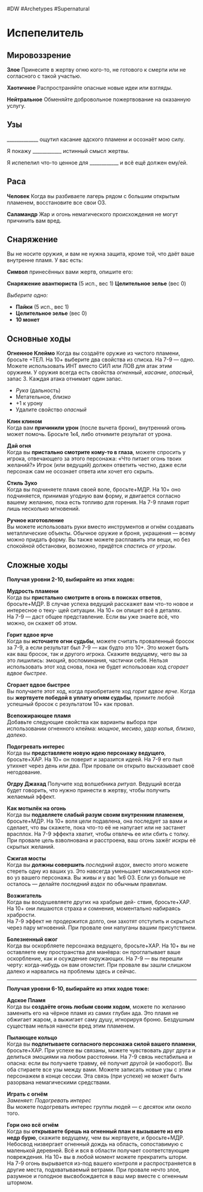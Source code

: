 #DW  #Archetypes #Supernatural  

# Испепелитель

## Мировоззрение

**Злое**
Принесите в жертву огню кого-то, не готового  к смерти или не согласного с такой участью.

**Хаотичное**
Распространяйте опасные новые идеи или  взгляды.

**Нейтральное**
Обменяйте добровольное пожертвование на  оказанную услугу.

## Узы

\_\_\_\_\_\_\_\_\_\_\_\_\_ ощутил касание адского пламени и  осознаёт мою силу.

Я покажу \_\_\_\_\_\_\_\_\_\_\_\_ истинный смысл жертвы.

Я испепелил что-то ценное для \_\_\_\_\_\_\_\_\_\_\_\_ и всё ещё должен ему/ей.

## Раса

**Человек**
Когда вы разбиваете лагерь рядом с большим  открытым пламенем, восстановите все свои ОЗ.

**Саламандр**
Жар и огонь немагического происхождения  не могут причинить вам вред.

## Снаряжение

Вы не носите оружия, и вам не нужна защита, кроме той, что даёт ваше внутренне пламя. У вас есть:

**Символ** принесённых вами жертв, опишите его:

**Снаряжение авантюриста** (5 исп., вес 1)
**Целительное зелье** (вес 0)

*Выберите одно:*
- **Пайки** (5 исп., вес 1)
- **Целительное зелье** (вес 0)
- **10 монет**

## Основные ходы

**Огненное Клеймо**
Когда вы создаёте оружие из чистого пламени, бросьте +ТЕЛ. 
На 10+ выберите два  свойства из списка. 
На 7-9 — одно. Можете  использовать ИНТ вместо СИЛ или ЛОВ для  атак этим оружием. У оружия всегда есть  свойства *огненный*, *касание*, *опасный*, запас 3.  Каждая атака отнимает один запас. 
- *Рука* (дальность)
- Метательное, *близко* 
- +1 к урону
- Удалите свойство *опасный*

**Клин клином**  
Когда вам **причинили урон** (после вычета  брони), внутренний огонь может помочь.  Бросьте 1к4, либо  отнимите результат от урона.

**Дай огня**  
Когда вы **пристально смотрите кому-то в  глаза**, можете спросить у игрока, отвечающего за этого персонажа: «Что питает огонь  твоих желаний?» Игрок (или ведущий) должен ответить честно, даже если персонаж  сам не осознает ответа или хочет его скрыть.

**Стиль Зуко**  
Когда вы подчиняете пламя своей воле,  бросьте+МДР. 
На 10+ оно подчиняется,  принимая угодную вам форму, и двигается  согласно вашему желанию, пока есть топливо для горения. 
На 7-9 пламя горит лишь  несколько мгновений.

**Ручное изготовление**  
Вы можете использовать руки вместо  инструментов и огнём создавать металлические объекты. Обычное оружие и броня,  украшения — всему можно придать форму.  Вы также можете расплавить эти вещи,  но без спокойной обстановки, возможно,  придётся *спастись от угрозы*.

## Сложные ходы
**Получая уровни 2-10, выбирайте из этих ходов:**

**Мудрость пламени**  
Когда вы **пристально смотрите в огонь в поисках  ответов**, бросьте+МДР. В случае успеха ведущий  расскажет вам что-то новое и интересное о теку-  щей ситуации. 
На 10+ он опишет всё в деталях.  
На 7-9 — даст общее представление. Если вы уже  знаете всё, что можно, он скажет об этом.  

**Горит вдвое ярче**  
Когда вы **источаете огни судьбы**, можете считать  проваленный бросок за 7-9, а если результат был  7-9 — как будто это 10+. Это может быть как ваш бросок, так и другого игрока. Скажите ведущему, чего вы  за это лишились: эмоций, воспоминания, частички  себя. Нельзя использовать этот ход снова, пока не  будет использован ход *сгорает вдвое быстрее*.  

**Сгорает вдвое быстрее**  
Вы получаете этот ход, когда приобретаете ход *горит  вдвое ярче*. Когда вы **жертвуете победой в уплату  огням судьбы**, примите любой успешный бросок с  результатом 10+ как провал.  

**Всепожирающее пламя**  
Добавьте следующие свойства как варианты выбора  при использовании огненного клейма: *мощное*,  *месиво*, *удар копья*, *близко*, *далеко*.  

**Подогревать интерес**  
Когда вы **представляете новую идею персонажу  ведущего**, бросьте+ХАР. 
На 10+ он поверит и заразится идеей. 
На 7-9 его пыл утихнет через день  или два. 
При провале он открыто высказывает  своё негодование.

**Огдру Джахад** 
Получите ход волшебника *ритуал*. Ведущий всегда  будет говорить, что нужно принести в жертву, чтобы  получить желаемый эффект.  

**Как мотылёк на огонь**  
Когда вы **подавляете слабый разум своим внутренним пламенем**, бросьте+МДР. 
На 10+ воля цели  подавлена, она последует за вами и сделает, что вы  скажете, пока что-то её не напугает или не застанет  врасплох. 
На 7-9 эффекта хватит, чтобы отвлечь ее  или сбить с толку. 
При провале цель взволнована  и расстроена, ваш огонь зажёг искры её скрытых  желаний.

**Сжигая мосты**  
Когда вы **должны совершить** *последний вздох*,  вместо этого можете стереть одну из ваших уз. Это  навсегда уменьшает максимальное кол-во уз вашего  персонажа. Вы живы и у вас 1к6 ОЗ. Если уз больше  не осталось — делайте *последний вздох* по обычным правилам.  

**Возжигатель**  
Когда вы воодушевляете других на храбрые дей-  ствия, бросьте+ХАР. 
На 10+ они лишаются страха  и сомнения, моментально набираясь храбрости.  
На 7-9 эффект не продержится долго, они захотят  отступить и скрыться через пару мгновений. 
При  провале они напуганы вашим присутствием.  

**Болезненный ожог**  
Когда вы оскорбляете персонажа ведущего, бросьте+ХАР. 
На 10+ вы не оставляете ему пространства  для манёвра: он проглатывает ваше оскорбление,  как и осуждение окружающих. 
На 7-9 — вы перешли черту: когда-нибудь он вам отомстит. 
При  провале вы зашли слишком далеко и нарвались на  проблемы здесь и сейчас.

---
**Получая уровни 6-10, выбирайте из этих ходов тоже:**

**Адское Пламя**  
Когда вы **создаёте огонь любым своим ходом**,  можете по желанию заменить его на чёрное  пламя из самих глубин ада. Это пламя не обжигает  жаром, а выжигает саму душу, игнорируя броню.  Бездушным существам нельзя нанести вред этим  пламенем.  

**Пылающее кольцо**  
Когда вы **подпитываете согласного персонажа силой вашего пламени**, бросьте+ХАР. 
При успехе вы  связаны, можете чувствовать друг друга и делиться  эмоциями на любом расстоянии. 
На 7-9 связь  нестабильна и опасна: если вы получаете травму,  её получит другой (и наоборот). Вы оба стираете  все узы между вами. Можете записать новые узы  с этим персонажем в конце сессии. Эта связь (при  успехе) не может быть разорвана немагическими  средствами.

**Играть с огнём**  
*Заменяет: Подогревать интерес*  
Вы можете подогревать интерес группы людей —  с десяток или около того.  

**Гори оно всё огнём**  
Когда вы **открываете брешь на огненный план  и вызываете из его недр бурю**, скажите ведущему, чем вы жертвуете, и бросьте+МДР. Небосвод  низвергает огненный дождь на область, сопоставимую с маленькой деревней. Всё и вся в области  получает соответствующие повреждения. 
На 10+  вы в любой момент можете прекратить шторм.  
На 7-9 огонь вырывается из-под вашего контроля  и распространяется в другие места, подхватываемый ветрами. 
При провале нечто злое, разумное  и голодное высвобождается в ваш мир вместе  с огненным штормом.